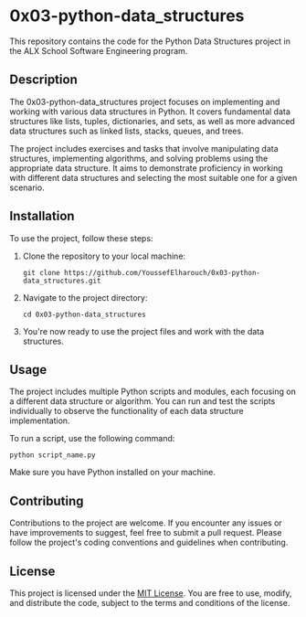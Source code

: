 # 0x03-python-data_structures

This repository contains the code for the Python Data Structures project in the ALX School Software Engineering program.

## Description

The 0x03-python-data_structures project focuses on implementing and working with various data structures in Python. It covers fundamental data structures like lists, tuples, dictionaries, and sets, as well as more advanced data structures such as linked lists, stacks, queues, and trees.

The project includes exercises and tasks that involve manipulating data structures, implementing algorithms, and solving problems using the appropriate data structure. It aims to demonstrate proficiency in working with different data structures and selecting the most suitable one for a given scenario.

## Installation

To use the project, follow these steps:

1. Clone the repository to your local machine:
   ```shell
   git clone https://github.com/YoussefElharouch/0x03-python-data_structures.git
   ```

2. Navigate to the project directory:
   ```shell
   cd 0x03-python-data_structures
   ```

3. You're now ready to use the project files and work with the data structures.

## Usage

The project includes multiple Python scripts and modules, each focusing on a different data structure or algorithm. You can run and test the scripts individually to observe the functionality of each data structure implementation.

To run a script, use the following command:
```shell
python script_name.py
```

Make sure you have Python installed on your machine.

## Contributing

Contributions to the project are welcome. If you encounter any issues or have improvements to suggest, feel free to submit a pull request. Please follow the project's coding conventions and guidelines when contributing.

## License

This project is licensed under the [MIT License](LICENSE). You are free to use, modify, and distribute the code, subject to the terms and conditions of the license.
